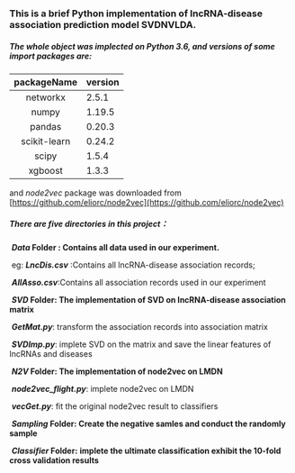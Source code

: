 ### This is a brief Python implementation of lncRNA-disease association prediction model SVDNVLDA. 



##### The whole object was implected on Python 3.6, and versions of some import packages are:

| packageName  | version |
| :----------: | ------- |
|   networkx   | 2.5.1   |
|    numpy     | 1.19.5  |
|    pandas    | 0.20.3  |
| scikit-learn | 0.24.2  |
|    scipy     | 1.5.4   |
|   xgboost    | 1.3.3   |

and *node2vec* package was downloaded from [https://github.com/eliorc/node2vec](https://github.com/eliorc/node2vec)



##### There are five directories in this project：

​	***Data* Folder : Contains all data used in our experiment.**

​		eg:  ***LncDis.csv*** :Contains all lncRNA-disease association records; 			

​			***AllAsso.csv***:Contains all association records used in our experiment

​	***SVD* Folder: The implementation of SVD on lncRNA-disease association matrix**

​			***GetMat.py***: transform the association records into association matrix

​			***SVDImp.py***: implete SVD on the matrix and save the linear features of lncRNAs and diseases  

​	***N2V* Folder: The implementation of node2vec on LMDN**

​			***node2vec_flight.py***: implete node2vec on LMDN

​			***vecGet.py***: fit the original node2vec result to classifiers

​	***Sampling* Folder: Create the negative samles and conduct the randomly sample**

​	***Classifier* Folder:**	**implete the ultimate classification exhibit the 10-fold cross validation results**	

